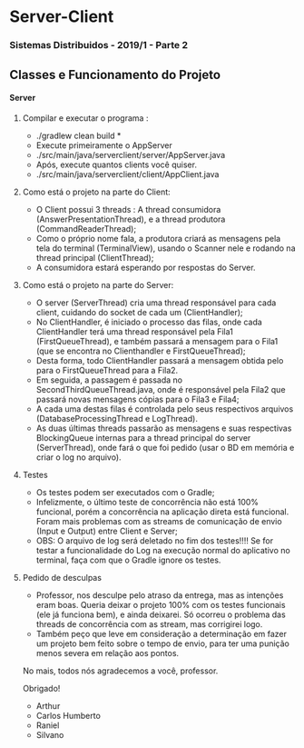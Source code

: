 # Server-Client

### Sistemas Distribuidos - 2019/1 - Parte 2

## Classes e Funcionamento do Projeto

#### Server



1. Compilar e executar o programa : 

    * ./gradlew clean build *
    * Execute primeiramente o AppServer
    * ./src/main/java/serverclient/server/AppServer.java
    * Após, execute quantos clients você quiser.
    * ./src/main/java/serverclient/client/AppClient.java

2. Como está o projeto na parte do Client:
    * O Client possui 3 threads : A thread consumidora (AnswerPresentationThread), e a thread produtora (CommandReaderThread);
    * Como o próprio nome fala, a produtora criará as mensagens pela tela do terminal (TerminalView), usando o Scanner nele e rodando na thread principal (ClientThread);
    * A consumidora estará esperando por respostas do Server.
    
3. Como está o projeto na parte do Server:
    * O server (ServerThread) cria uma thread responsável para cada client, cuidando do socket de cada um (ClientHandler);
    * No ClientHandler, é iniciado o processo das filas, onde cada ClientHandler terá uma thread responsável pela Fila1 (FirstQueueThread), e também passará a mensagem para o Fila1 (que se encontra no Clienthandler e FirstQueueThread);
    * Desta forma, todo ClientHandler passará a mensagem obtida pelo para o FirstQueueThread para a Fila2.
    * Em seguida, a passagem é passada no SecondThirdQueueThread.java, onde é responsável pela Fila2 que passará novas mensagens cópias para o Fila3 e Fila4;
    * A cada uma destas filas é controlada pelo seus respectivos arquivos (DatabaseProcessingThread e LogThread).
    * As duas últimas threads passarão as mensagens e suas respectivas BlockingQueue internas para a thread principal do server (ServerThread), onde fará o que foi pedido (usar o BD em memória e criar o log no arquivo).
    
4. Testes
    * Os testes podem ser executados com o Gradle;
    * Infelizmente, o último teste de concorrência não está 100% funcional, porém a concorrência na aplicação direta está funcional. Foram mais problemas com as streams de comunicação de envio (Input e Output) entre Client e Server;
    * OBS: O arquivo de log será deletado no fim dos testes!!!! Se for testar a funcionalidade do Log na execução normal do aplicativo no terminal, faça com que o Gradle ignore os testes.
    
4. Pedido de desculpas
    * Professor, nos desculpe pelo atraso da entrega, mas as intenções eram boas. Queria deixar o projeto 100% com os testes funcionais (ele já funciona bem), e ainda deixarei. Só ocorreu o problema das threads de concorrência com as stream, mas corrigirei logo.
    * Também peço que leve em consideração a determinação em fazer um projeto bem feito sobre o tempo de envio, para ter uma punição menos severa em relação aos pontos.
    
    No mais, todos nós agradecemos a você, professor.
    
    Obrigado!
    
    * Arthur
    * Carlos Humberto
    * Raniel
    * Silvano